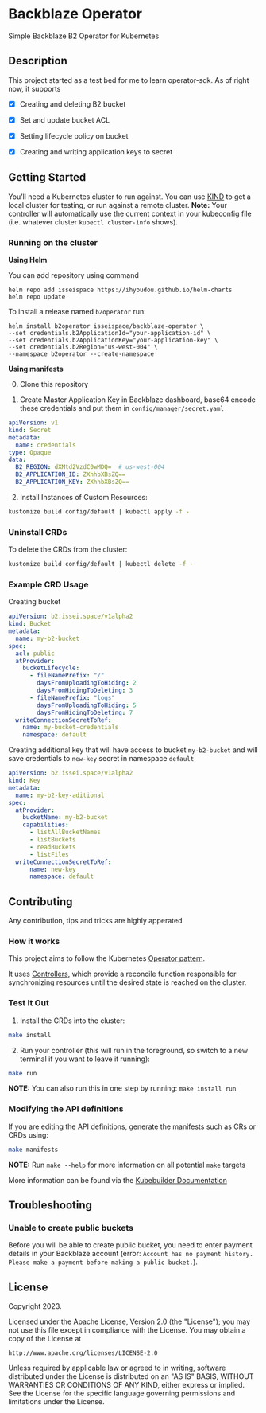 # Backblaze Operator
Simple Backblaze B2 Operator for Kubernetes

## Description
This project started as a test bed for me to learn operator-sdk. As of right now, it supports  
- [x] Creating and deleting B2 bucket  
- [x] Set and update bucket ACL  
- [x] Setting lifecycle policy on bucket  
- [x] Creating and writing application keys to secret  


## Getting Started
You’ll need a Kubernetes cluster to run against. You can use [KIND](https://sigs.k8s.io/kind) to get a local cluster for testing, or run against a remote cluster.
**Note:** Your controller will automatically use the current context in your kubeconfig file (i.e. whatever cluster `kubectl cluster-info` shows).

### Running on the cluster

**Using Helm** 

You can add repository using command
```
helm repo add isseispace https://ihyoudou.github.io/helm-charts
helm repo update
```
To install a release named `b2operator` run:
```
helm install b2operator isseispace/backblaze-operator \
--set credentials.b2ApplicationId="your-application-id" \
--set credentials.b2ApplicationKey="your-application-key" \
--set credentials.b2Region="us-west-004" \
--namespace b2operator --create-namespace
```
**Using manifests**

0. Clone this repository  

1. Create Master Application Key in Backblaze dashboard, base64 encode these credentials and put them in `config/manager/secret.yaml`
```yaml
apiVersion: v1
kind: Secret
metadata:
  name: credentials
type: Opaque
data:
  B2_REGION: dXMtd2VzdC0wMDQ=  # us-west-004
  B2_APPLICATION_ID: ZXhhbXBsZQ==
  B2_APPLICATION_KEY: ZXhhbXBsZQ==

```
2. Install Instances of Custom Resources:

```sh
kustomize build config/default | kubectl apply -f -
```

### Uninstall CRDs
To delete the CRDs from the cluster:

```sh
kustomize build config/default | kubectl delete -f -
```

### Example CRD Usage

Creating bucket

```yaml
apiVersion: b2.issei.space/v1alpha2
kind: Bucket
metadata:
  name: my-b2-bucket
spec:
  acl: public
  atProvider:
    bucketLifecycle:
      - fileNamePrefix: "/"
        daysFromUploadingToHiding: 2
        daysFromHidingToDeleting: 3
      - fileNamePrefix: "logs"
        daysFromUploadingToHiding: 5
        daysFromHidingToDeleting: 7
  writeConnectionSecretToRef:
    name: my-bucket-credentials
    namespace: default
```

Creating additional key that will have access to bucket `my-b2-bucket` and will save credentials to `new-key` secret in namespace `default`
```yaml
apiVersion: b2.issei.space/v1alpha2
kind: Key
metadata:
  name: my-b2-key-aditional
spec:
  atProvider:
    bucketName: my-b2-bucket
    capabilities:
      - listAllBucketNames
      - listBuckets
      - readBuckets
      - listFiles
  writeConnectionSecretToRef:
      name: new-key
      namespace: default
```

## Contributing
Any contribution, tips and tricks are highly apperated

### How it works
This project aims to follow the Kubernetes [Operator pattern](https://kubernetes.io/docs/concepts/extend-kubernetes/operator/).

It uses [Controllers](https://kubernetes.io/docs/concepts/architecture/controller/),
which provide a reconcile function responsible for synchronizing resources until the desired state is reached on the cluster.

### Test It Out
1. Install the CRDs into the cluster:

```sh
make install
```

2. Run your controller (this will run in the foreground, so switch to a new terminal if you want to leave it running):

```sh
make run
```

**NOTE:** You can also run this in one step by running: `make install run`

### Modifying the API definitions
If you are editing the API definitions, generate the manifests such as CRs or CRDs using:

```sh
make manifests
```

**NOTE:** Run `make --help` for more information on all potential `make` targets

More information can be found via the [Kubebuilder Documentation](https://book.kubebuilder.io/introduction.html)

## Troubleshooting

### Unable to create public buckets
Before you will be able to create public bucket, you need to enter payment details in your Backblaze account (error: `Account has no payment history. Please make a payment before making a public bucket.`).

## License

Copyright 2023.

Licensed under the Apache License, Version 2.0 (the "License");
you may not use this file except in compliance with the License.
You may obtain a copy of the License at

    http://www.apache.org/licenses/LICENSE-2.0

Unless required by applicable law or agreed to in writing, software
distributed under the License is distributed on an "AS IS" BASIS,
WITHOUT WARRANTIES OR CONDITIONS OF ANY KIND, either express or implied.
See the License for the specific language governing permissions and
limitations under the License.

